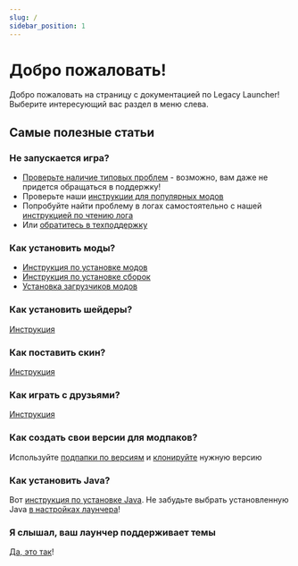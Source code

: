 ```yaml
---
slug: /
sidebar_position: 1
---
```

# Добро пожаловать!
Добро пожаловать на страницу с документацией по Legacy Launcher! Выберите интересующий вас раздел в меню слева.

## Самые полезные статьи
### Не запускается игра?
* [Проверьте наличие типовых проблем](./troubleshooting/common) - возможно, вам даже не придется обращаться в поддержку!
* Проверьте наши [инструкции для популярных модов](./mod-specific)
* Попробуйте найти проблему в логах самостоятельно с нашей [инструкцией по чтению лога](./troubleshooting/self-repair)
* Или [обратитесь в техподдержку](./support/game)

### Как установить моды?
* [Инструкция по установке модов](./mods/installation)
* [Инструкция по установке сборок](./mods/modpacks)
* [Установка загрузчиков модов](./tags/modloader)

### Как установить шейдеры?
[Инструкция](./faq/shaders)

### Как поставить скин?
[Инструкция](./faq/skins)

### Как играть с друзьями?
[Инструкция](./faq/multiplayer)

### Как создать свои версии для модпаков?
Используйте [подпапки по версиям](./launcher/subfolders) и [клонируйте](./faq/custom-versions) нужную версию

### Как установить Java?
Вот [инструкция по установке Java](./faq/java). Не забудьте выбрать установленную Java [в настройках лаунчера](./launcher/settings#java)!

### Я слышал, ваш лаунчер поддерживает темы
[Да, это так](./launcher/customization#flatlaf)!

